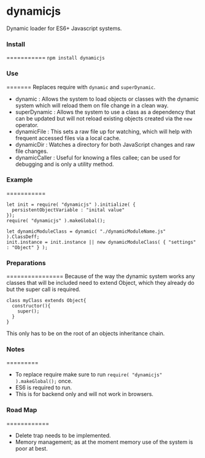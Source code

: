 # dynamicjs
Dynamic loader for ES6+ Javascript systems.

### Install
===========
`npm install dynamicjs`

### Use
=======
Replaces require with `dynamic` and `superDynamic`.
* dynamic : Allows the system to load objects or classes with the dynamic system which will reload them on file change in a clean way.
* superDynamic : Allows the system to use a class as a dependency that can be updated but will not reload existing objects created via the `new` operator.
* dynamicFile : This sets a raw file up for watching, which will help with frequent accessed files via a local cache.
* dynamicDir : Watches a directory for both JavaScript changes and raw file changes.
* dynamicCaller : Useful for knowing a files callee; can be used for debugging and is only a utility method.

### Example
===========
```
let init = require( "dynamicjs" ).initialize( {
  persistentObjectVariable : "inital value"
});
require( "dynamicjs" ).makeGlobal();

let dynamicModuleClass = dynamic( "./dynamicModuleName.js" ).ClassDeff;
init.instance = init.instance || new dynamicModuleClass( { "settings" : "Object" } );
```

### Preparations
================
Because of the way the dynamic system works any classes that will be included need to extend Object, which they already do but the super call is required.
```
class myClass extends Object{
  constructor(){
    super();
  }
}
```
This only has to be on the root of an objects inheritance chain.

### Notes
=========
* To replace require make sure to run `require( "dynamicjs" ).makeGlobal();` once.
* ES6 is required to run.
* This is for backend only and will not work in browsers.

### Road Map
============
* Delete trap needs to be implemented.
* Memory management; as at the moment memory use of the system is poor at best.
